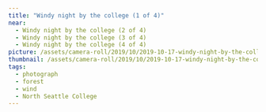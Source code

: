 ```yaml
---
title: "Windy night by the college (1 of 4)"
near:
  - Windy night by the college (2 of 4)
  - Windy night by the college (3 of 4)
  - Windy night by the college (4 of 4)
picture: /assets/camera-roll/2019/10/2019-10-17-windy-night-by-the-college-1/20191018_024115921_iOS.jpg
thumbnail: /assets/camera-roll/2019/10/2019-10-17-windy-night-by-the-college-1/20191018_024115921_iOS-thumbnail.jpg
tags:
  - photograph
  - forest
  - wind
  - North Seattle College
---
```


